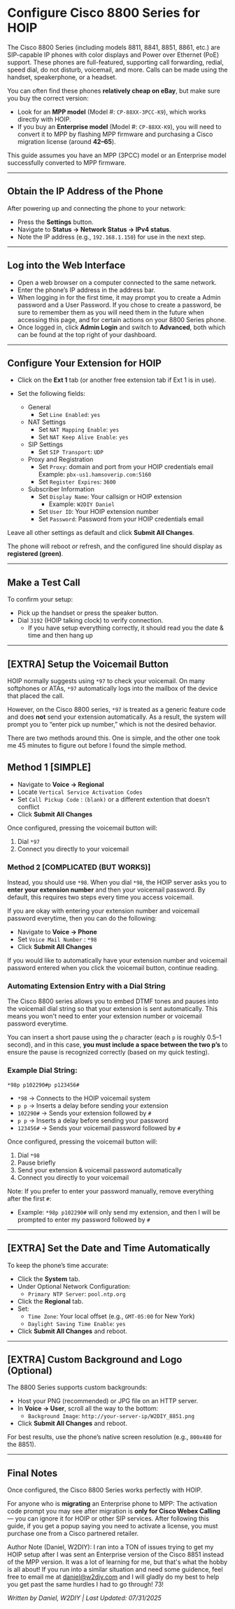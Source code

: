 # Configure Cisco 8800 Series for HOIP

The Cisco 8800 Series (including models 8811, 8841, 8851, 8861, etc.) are SIP-capable IP phones with color displays and Power over Ethernet (PoE) support. These phones are full-featured, supporting call forwarding, redial, speed dial, do not disturb, voicemail, and more. Calls can be made using the handset, speakerphone, or a headset.

You can often find these phones **relatively cheap on eBay**, but make sure you buy the correct version:
- Look for an **MPP model** (Model #: `CP-88XX-3PCC-K9`), which works directly with HOIP.
- If you buy an **Enterprise model** (Model #: `CP-88XX-K9`), you will need to convert it to MPP by flashing MPP firmware and purchasing a Cisco migration license (around **$42–$65**).

This guide assumes you have an MPP (3PCC) model or an Enterprise model successfully converted to MPP firmware.

---

## Obtain the IP Address of the Phone

After powering up and connecting the phone to your network:

* Press the **Settings** button.
* Navigate to **Status → Network Status → IPv4 status**.
* Note the IP address (e.g., `192.168.1.150`) for use in the next step.

---

## Log into the Web Interface

* Open a web browser on a computer connected to the same network.
* Enter the phone’s IP address in the address bar.
* When logging in for the first time, it may prompt you to create a Admin password and a User Password. If you chose to create a password, be sure to remember them as you will need them in the future when accessing this page, and for certain actions on your 8800 Series phone.
* Once logged in, click **Admin Login** and switch to **Advanced**, both which can be found at the top right of your dashboard.

---

## Configure Your Extension for HOIP

* Click on the **Ext 1** tab (or another free extension tab if Ext 1 is in use).
* Set the following fields:

    * General
      * Set `Line Enabled`: `yes`
    * NAT Settings
      * Set `NAT Mapping Enable`: `yes`
      * Set `NAT Keep Alive Enable`: `yes`
    * SIP Settings
      * Set `SIP Transport`: `UDP`
    * Proxy and Registration
      * Set `Proxy`: domain and port from your HOIP credentials email  
        Example: `pbx-us1.hamsoverip.com:5160`
      * Set `Register Expires`: `3600`
    * Subscriber Information
      * Set `Display Name`: Your callsign or HOIP extension
        * Example: `W2DIY Daniel`
      * Set `User ID`: Your HOIP extension number
      * Set `Password`: Password from your HOIP credentials email

Leave all other settings as default and click **Submit All Changes**.  

The phone will reboot *or* refresh, and the configured line should display as **registered (green)**.

---

## Make a Test Call

To confirm your setup:
* Pick up the handset or press the speaker button.
* Dial `3192` (HOIP talking clock) to verify connection.
  * If you have setup everything correctly, it should read you the date & time and then hang up

---

## [EXTRA] Setup the Voicemail Button

HOIP normally suggests using `*97` to check your voicemail. On many softphones or ATAs, `*97` automatically logs into the mailbox of the device that placed the call.  

However, on the Cisco 8800 series, `*97` is treated as a generic feature code and does **not** send your extension automatically. As a result, the system will prompt you to “enter pick up number,” which is not the desired behavior.

There are two methods around this. One is simple, and the other one took me 45 minutes to figure out before I found the simple method.

## Method 1 [SIMPLE]

  * Navigate to **Voice → Regional**
  * Locate `Vertical Service Activation Codes`
  * Set `Call Pickup Code` : `(blank)` or a different extention that doesn't conflict
  * Click **Submit All Changes**

Once configured, pressing the voicemail button will:
1. Dial `*97`  
2. Connect you directly to your voicemail

### Method 2 [COMPLICATED (BUT WORKS)]

Instead, you should use `*98`. When you dial `*98`, the HOIP server asks you to **enter your extension number** and then your voicemail password. By default, this requires two steps every time you access voicemail. 

If you are okay with entering your extension number and voicemail password everytime, then you can do the following:

  * Navigate to **Voice → Phone**
  * Set `Voice Mail Number` : `*98`
  * Click **Submit All Changes**

If you would like to automatically have your extension number and voicemail password entered when you click the voicemail button, continue reading.

### Automating Extension Entry with a Dial String

The Cisco 8800 series allows you to embed DTMF tones and pauses into the voicemail dial string so that your extension is sent automatically. This means you won't need to enter your extension number or voicemail password everytime.

You can insert a short pause using the `p` character (each `p` is roughly 0.5–1 second), and in this case, **you must include a space between the two p’s** to ensure the pause is recognized correctly (based on my quick testing).

### Example Dial String:

`*98p p102290#p p123456#`
- `*98` → Connects to the HOIP voicemail system  
- `p p` → Inserts a delay before sending your extension  
- `102290#` → Sends your extension followed by `#`  
- `p p` → Inserts a delay before sending your password
- `123456#` → Sends your voicemail password followed by `#`

Once configured, pressing the voicemail button will:
1. Dial `*98`  
2. Pause briefly  
3. Send your extension & voicemail password automatically
4. Connect you directly to your voicemail

Note: If you prefer to enter your password manually, remove everything after the first `#`:
  * Example: `*98p p102290#` will only send my extension, and then I will be prompted to enter my password followed by `#`

---

## [EXTRA] Set the Date and Time Automatically

To keep the phone’s time accurate:

* Click the **System** tab.
* Under Optional Network Configuration:
    * `Primary NTP Server`: `pool.ntp.org`
* Click the **Regional** tab.
* Set:
    * `Time Zone`: Your local offset (e.g., `GMT-05:00` for New York)
    * `Daylight Saving Time Enable`: `yes`
* Click **Submit All Changes** and reboot.

---

## [EXTRA] Custom Background and Logo (Optional)

The 8800 Series supports custom backgrounds:
* Host your PNG (recommended) or JPG file on an HTTP server.
* In **Voice → User**, scroll all the way to the bottom:
  * `Background Image`: `http://your-server-ip/W2DIY_8851.png`
* Click **Submit All Changes** and reboot.

For best results, use the phone’s native screen resolution (e.g., `800x480` for the 8851).

---

## Final Notes

Once configured, the Cisco 8800 Series works perfectly with HOIP.  

For anyone who is **migrating** an Enterprise phone to MPP:
The activation code prompt you may see after migration is **only for Cisco Webex Calling** — you can ignore it for HOIP or other SIP services. After following this guide, if you get a popup saying you need to activate a license, you must purchase one from a Cisco partnered retailer.

Author Note (Daniel, W2DIY):
I ran into a TON of issues trying to get my HOIP setup after I was sent an Enterprise version of the Cisco 8851 instead of the MPP version. It was a lot of learning for me, but that's what the hobby is all about! If you run into a similar situation and need some guidence, feel free to email me at daniel@w2diy.com and I will gladly do my best to help you get past the same hurdles I had to go through! 73!

_Written by Daniel, W2DIY | Last Updated: 07/31/2025_
